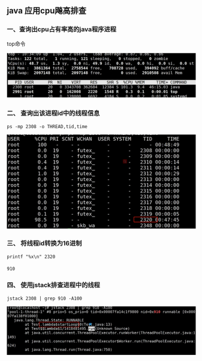 ## java 应用cpu飚高排查

### 一、查询出cpu占有率高的java程序进程

top命令

![image-20220630100741543](https://raw.githubusercontent.com/lilu188011/img-repo/master/image-20220630100741543.png)

### 二、  查询出该进程id中的线程信息

```shell
ps -mp 2308 -o THREAD,tid,time
```

![image-20220630100202919](https://raw.githubusercontent.com/lilu188011/img-repo/master/image-20220630100202919.png)

### 三、 将线程id转换为16进制

```
printf "%x\n" 2320

910
```

### 四、 使用jstack排查进程中的线程

```shell
jstack 2308 | grep 910 -A100
```

![image-20220630100515296](https://raw.githubusercontent.com/lilu188011/img-repo/master/image-20220630100515296.png)